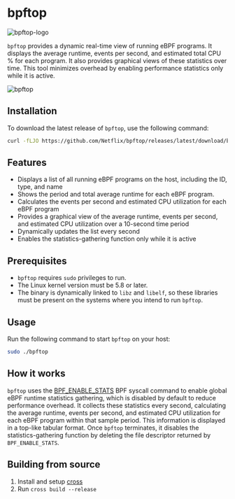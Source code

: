 # bpftop

![bpftop-logo](https://github.com/Netflix/bpftop/blob/main/bpftop-logo.png?raw=true)

`bpftop` provides a dynamic real-time view of running eBPF programs. It displays the average runtime, events per second, and estimated total CPU % for each program. It also provides graphical views of these statistics over time. This tool minimizes overhead by enabling performance statistics only while it is active.

![bpftop](https://github.com/Netflix/bpftop/blob/main/bpftop.gif?raw=true)

## Installation

To download the latest release of `bpftop`, use the following command:

```bash
curl -fLJO https://github.com/Netflix/bpftop/releases/latest/download/bpftop
```

## Features

- Displays a list of all running eBPF programs on the host, including the ID, type, and name
- Shows the period and total average runtime for each eBPF program.
- Calculates the events per second and estimated CPU utilization for each eBPF program
- Provides a graphical view of the average runtime, events per second, and estimated CPU utilization over a 10-second time period
- Dynamically updates the list every second
- Enables the statistics-gathering function only while it is active

## Prerequisites

- `bpftop` requires `sudo` privileges to run.
- The Linux kernel version must be 5.8 or later.
- The binary is dynamically linked to `libz` and `libelf`, so these libraries must be present on the systems where you intend to run `bpftop`.

## Usage

Run the following command to start `bpftop` on your host:

```bash
sudo ./bpftop
```

## How it works

`bpftop` uses the [BPF_ENABLE_STATS](https://elixir.bootlin.com/linux/v6.6.16/source/include/uapi/linux/bpf.h#L792) BPF syscall command to enable global eBPF runtime statistics gathering, which is disabled by default to reduce performance overhead. It collects these statistics every second, calculating the average runtime, events per second, and estimated CPU utilization for each eBPF program within that sample period. This information is displayed in a top-like tabular format. Once `bpftop` terminates, it disables the statistics-gathering function by deleting the file descriptor returned by `BPF_ENABLE_STATS`.

## Building from source

1. Install and setup [cross](https://github.com/cross-rs/cross)
2. Run `cross build --release`